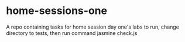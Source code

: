 # home-sessions-one
A repo containing tasks for home session day one's labs
to run, change directory to tests, then run command jasmine  check.js

